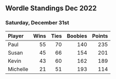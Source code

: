 ## Wordle Standings Dec 2022
### Saturday, December 31st
| Player   |   Wins |   Ties |   Boobies |   Points |
|:---------|-------:|-------:|----------:|---------:|
| Paul     |     55 |     70 |       140 |      235 |
| Susan    |     45 |     66 |       154 |      201 |
| Kevin    |     43 |     60 |       162 |      189 |
| Michelle |     21 |     51 |       193 |      114 |